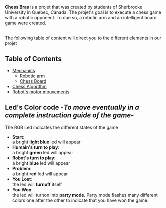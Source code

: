 **Chess Bras** is a projet that was created by students of Sherbrooke University in Quebec, Canada. The projet's goal is to execute a chess game with a robotic opponent. To due so, a robotic arm and an intelligent board game were created.

<br>The following table of content will direct you to the different elements in our projet

## Table of Contents
- [Mechanics](https://github.com/ClanDesDindesLibres2/RoboticArm_ChessBoard_Mechanic/blob/main/README.md#mechanics-robotic-arm-and-chessboard)
   - [Robotic arm](https://github.com/ClanDesDindesLibres2/RoboticArm_ChessBoard_Mechanic#1--robotic-arm)
   - [Chess Board](https://github.com/ClanDesDindesLibres2/RoboticArm_ChessBoard_Mechanic#2--chessboard)
- [Chess Algorithm](https://github.com/ClanDesDindesLibres2/RoboticArm_ChessBoard_PI/tree/main/sunfish-master#introduction)
- [Robot's motor mouvements](https://github.com/ClanDesDindesLibres2/RoboticArm_OpenCR/tree/main/OpenCr_MotorControle)
## Led's Color code -*To move eventually in a complete instruction guide of the game*-
The RGB Led indicates the different states of the game 
- **Start**: 
     <br>a bright **light blue** led will appear
- **Humain's turn to play**: 
     <br>a bright **green** led will appear
- **Robot's turn to play**:
     <br>a bright **blue** led will appear
- **Problem**: 
     <br>a bright **red** led will appear
- **You Lost**: 
     <br>the led will **turnoff** itself
- **You Won**: 
     <br>the led will turnon into **party mode**. Party mode flashes many different colors one after the other to indicate that you have won the game.
